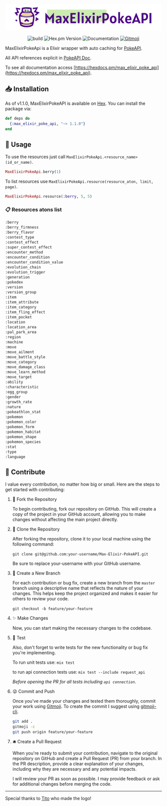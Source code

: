 ![MaxElixirPokeAPI Logo](img/logoFull.png)
<p align="center">
  <img src="https://img.shields.io/github/actions/workflow/status/HenriqueArtur/Max-Elixir-PokeAPI/elixir.yml?branch=master" alt="build">
  <img src="https://img.shields.io/hexpm/v/max_elixir_poke_api.svg" alt="Hex.pm Version">
  <img src="https://img.shields.io/badge/docs-latest-blue.svg" alt="Documentation">
  <a href="https://gitmoji.dev">
    <img
      src="https://img.shields.io/badge/gitmoji-%20😜%20😍-FFDD67.svg"
      alt="Gitmoji"
    />
  </a>
</p>

MaxElixirPokeApi is a Elixir wrapper with auto caching for [PokeAPI](https://pokeapi.co/).

All API references explicit in [PokeAPI Doc](https://pokeapi.co/docs/v2).

To see all documentation access [https://hexdocs.pm/max_elixir_poke_api](https://hexdocs.pm/max_elixir_poke_api).

## 📥 Installation

As of v1.1.0, MaxElixirPokeAPI is available on [Hex](https://hex.pm/). You can install the package via:

```elixir
def deps do
  {:max_elixir_poke_api, "~> 1.1.0"}
end
```

## 🔄 Usage

To use the resources just call `MaxElixirPokeApi.<resource_name>(id_or_name)`.

```elixir
MaxElixirPokeApi.berry(1)
```

To list resources use `MaxElixirPokeApi.resource(resource_aton, limit, page)`.

```elixir
MaxElixirPokeApi.resource(:berry, 5, 5)
```

### 📋 Resources atons list

    :berry
    :berry_firmness
    :berry_flavor
    :contest_type
    :contest_effect
    :super_contest_effect
    :encounter_method
    :encounter_condition
    :encounter_condition_value
    :evolution_chain
    :evolution_trigger
    :generation
    :pokedex
    :version
    :version_group
    :item
    :item_attribute
    :item_category
    :item_fling_effect
    :item_pocket
    :location
    :location_area
    :pal_park_area
    :region
    :machine
    :move
    :move_ailment
    :move_battle_style
    :move_category
    :move_damage_class
    :move_learn_method
    :move_target
    :ability
    :characteristic
    :egg_group
    :gender
    :growth_rate
    :nature
    :pokeathlon_stat
    :pokemon
    :pokemon_color
    :pokemon_form
    :pokemon_habitat
    :pokemon_shape
    :pokemon_species
    :stat
    :type
    :language

## 🤝 Contribute

I value every contribution, no matter how big or small. Here are the steps to get started with contributing:

1. 🍴 Fork the Repository
  
    To begin contributing, fork our repository on GitHub. This will create a copy of the project in your GitHub account, allowing you to make changes without affecting the main project directly.

2. 🤡 Clone the Repository

    After forking the repository, clone it to your local machine using the following command:
    
    `git clone git@github.com:your-username/Max-Elixir-PokeAPI.git`
    
    Be sure to replace your-username with your GitHub username.

3. 📂 Create a New Branch

    For each contribution or bug fix, create a new branch from the  `master` branch using a descriptive name that reflects the nature of your changes. This helps keep the project organized and makes it easier for others to review your code.

    `git checkout -b feature/your-feature`

4. ✨ Make Changes

    Now, you can start making the necessary changes to the codebase.

5. 🧪 Test

    Also, don't forget to write tests for the new functionality or bug fix you're implementing.

    To run unit tests use: `mix test`

    to run api connection tests use: `mix test --include request_api`

    _Before opening the PR for all tests including `api connection`_.

6. 😜 Commit and Push

    Once you've made your changes and tested them thoroughly, commit your work using [Gitmoji](https://gitmoji.dev/). To create the commit I suggest using [gitmoji-cli](https://github.com/carloscuesta/gitmoji-cli).

    ```bash
    git add .
    gitmoji -c
    git push origin feature/your-feature
    ```

7. 🛎️ Create a Pull Request

    When you're ready to submit your contribution, navigate to the original repository on GitHub and create a Pull Request (PR) from your branch. In the PR description, provide a clear explanation of your changes, including why they are necessary and any potential impacts.

    I will review your PR as soon as possible. I may provide feedback or ask for additional changes before merging the code.


---

 Special thanks to [Tito](https://www.behance.net/titomarques) who made the logo!